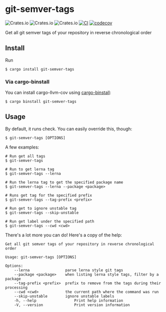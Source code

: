  # git-semver-tags

 ![Crates.io](https://img.shields.io/crates/v/git-semver-tags) ![Crates.io](https://img.shields.io/crates/d/git-semver-tags) ![Crates.io](https://img.shields.io/crates/l/git-semver-tags) [![CI](https://github.com/Binbiubiubiu/git-semver-tags/actions/workflows/CI.yml/badge.svg)](https://github.com/Binbiubiubiu/git-semver-tags/actions/workflows/CI.yml) [![codecov](https://codecov.io/gh/Binbiubiubiu/git-semver-tags/branch/main/graph/badge.svg?token=YTIKDKKKBV)](https://codecov.io/gh/Binbiubiubiu/git-semver-tags)


 Get all git semver tags of your repository in reverse chronological order

 ## Install

 Run
 ``` Console
 $ cargo install git-semver-tags
 ```

 ### Via cargo-binstall

You can install cargo-llvm-cov using [cargo-binstall](https://github.com/ryankurte/cargo-binstall):

``` Console
$ cargo binstall git-semver-tags
```

 ## Usage


 By default, it runs check. You can easily override this, though:

 ``` Console
 $ git-semver-tags [OPTIONS]
 ```

 A few examples:


 ``` Console
 # Run get all tags
 $ git-semver-tags

 # Run to get lerna tag
 $ git-semver-tags --lerna

 # Run the lerna tag to get the specified package name
 $ git-semver-tags --lerna --package <package>

 # Runs get tag for the specified prefix
 $ git-semver-tags --tag-prefix <prefix>

 # Run get to ignore unstable tag
 $ git-semver-tags --skip-unstable

 # Run get label under the specified path
 $ git-semver-tags --cwd <cwd>
 ```


 There's a lot more you can do! Here's a copy of the help:

 ``` Console
 Get all git semver tags of your repository in reverse chronological order

 Usage: git-semver-tags [OPTIONS]

 Options:
     --lerna                parse lerna style git tags
     --package <package>    when listing lerna style tags, filter by a package
     --tag-prefix <prefix>  prefix to remove from the tags during their processing
     --cwd <cwd>            the current path where the command was run
     --skip-unstable        ignore unstable labels
     -h, --help                 Print help information
     -V, --version              Print version information

 ```
